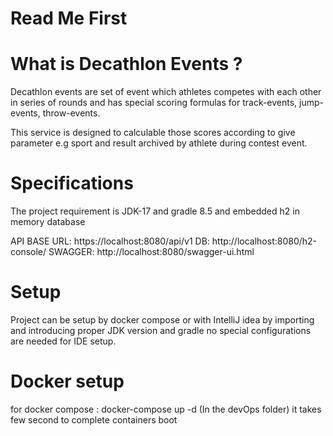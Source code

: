 # Read Me First

# What is Decathlon Events ?

Decathlon events are set of event which athletes competes
with each other in series of rounds and has special scoring formulas
for track-events, jump-events, throw-events.

This service is designed to calculable those scores according to give parameter
e.g sport and result archived by athlete during contest event.

# Specifications

The project requirement is JDK-17 and gradle 8.5 and embedded h2 in memory database

API BASE URL: https://localhost:8080/api/v1
DB: http://localhost:8080/h2-console/
SWAGGER: http://localhost:8080/swagger-ui.html

# Setup

Project can be setup by docker compose or with IntelliJ idea
by importing and introducing proper JDK version and gradle no special configurations
are needed for IDE setup.

# Docker setup

for docker compose : docker-compose up -d (In the devOps folder)
it takes few second to complete containers boot
